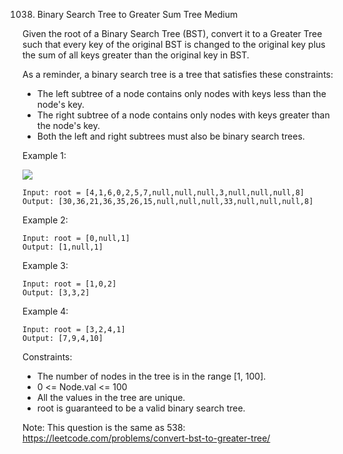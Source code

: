 1038. Binary Search Tree to Greater Sum Tree
Medium

Given the root of a Binary Search Tree (BST), convert it to a Greater Tree such that every key of the original BST is changed to the original key plus the sum of all keys greater than the original key in BST.

As a reminder, a binary search tree is a tree that satisfies these constraints:

- The left subtree of a node contains only nodes with keys less than the node's key.
- The right subtree of a node contains only nodes with keys greater than the node's key.
- Both the left and right subtrees must also be binary search trees.
 

Example 1:

![](https://assets.leetcode.com/uploads/2019/05/02/tree.png)

```
Input: root = [4,1,6,0,2,5,7,null,null,null,3,null,null,null,8]
Output: [30,36,21,36,35,26,15,null,null,null,33,null,null,null,8]
```

Example 2:

```
Input: root = [0,null,1]
Output: [1,null,1]
```

Example 3:

```
Input: root = [1,0,2]
Output: [3,3,2]
```

Example 4:

```
Input: root = [3,2,4,1]
Output: [7,9,4,10]
```

Constraints:

- The number of nodes in the tree is in the range [1, 100].
- 0 <= Node.val <= 100
- All the values in the tree are unique.
- root is guaranteed to be a valid binary search tree.

Note: This question is the same as 538: https://leetcode.com/problems/convert-bst-to-greater-tree/